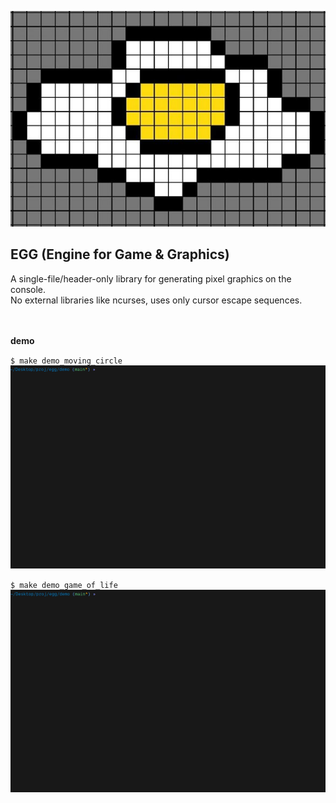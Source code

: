 

![egg](./assets/egg.png)

## EGG (Engine for Game & Graphics)

A single-file/header-only library for generating pixel graphics on the console. <br>
No external libraries like ncurses, uses only cursor escape sequences.

<br><br>
**demo**
<br>

`$ make demo_moving_circle`
![demo: moving circle](./assets/dmc.gif)

`$ make demo_game_of_life`
![demo: game of life](./assets/dgol.gif)

